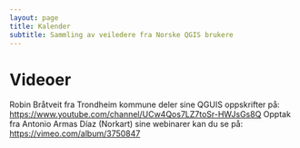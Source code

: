 ```yaml
---
layout: page
title: Kalender
subtitle: Sammling av veiledere fra Norske QGIS brukere
---
```


# Videoer
Robin Bråtveit fra Trondheim kommune deler sine QGUIS oppskrifter på: https://www.youtube.com/channel/UCw4Qos7LZ7toSr-HWJsGs8Q
Opptak fra Antonio Armas Díaz (Norkart) sine webinarer kan du se på: https://vimeo.com/album/3750847

